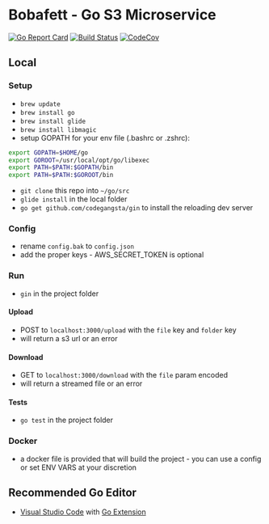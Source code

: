 # Bobafett - Go S3 Microservice

[![Go Report Card](https://goreportcard.com/badge/github.com/bevanhunt/bobafett)](https://goreportcard.com/report/github.com/bevanhunt/bobafett)
[![Build Status](https://img.shields.io/travis/bevanhunt/bobafett/master.svg)](https://travis-ci.org/bevanhunt/bobafett)
[![CodeCov](https://img.shields.io/codecov/c/github/bevanhunt/bobafett/master.svg)](https://codecov.io/gh/bevanhunt/bobafett/branch/master)

## Local

### Setup
- ` brew update `
- ` brew install go `
- ` brew install glide `
- ` brew install libmagic `
-  setup GOPATH for your env file (.bashrc or .zshrc):
```bash
export GOPATH=$HOME/go
export GOROOT=/usr/local/opt/go/libexec
export PATH=$PATH:$GOPATH/bin
export PATH=$PATH:$GOROOT/bin
```
- ` git clone ` this repo into ` ~/go/src `
- ` glide install ` in the local folder
- ` go get github.com/codegangsta/gin ` to install the reloading dev server

### Config
- rename `config.bak` to `config.json`
- add the proper keys - AWS_SECRET_TOKEN is optional

### Run
- `gin` in the project folder

#### Upload
- POST to `localhost:3000/upload` with the `file` key and `folder` key
- will return a s3 url or an error

#### Download
- GET to `localhost:3000/download` with the `file` param encoded
- will return a streamed file or an error

#### Tests
- `go test` in the project folder

### Docker
- a docker file is provided that will build the project - you can use a config or set ENV VARS at your discretion

## Recommended Go Editor
- [Visual Studio Code](https://code.visualstudio.com/) with [Go Extension](https://github.com/Microsoft/vscode-go)
